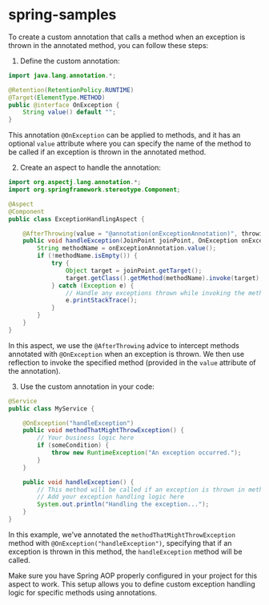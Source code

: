 # spring-samples
To create a custom annotation that calls a method when an exception is thrown in the annotated method, you can follow these steps:

1. Define the custom annotation:

```java
import java.lang.annotation.*;

@Retention(RetentionPolicy.RUNTIME)
@Target(ElementType.METHOD)
public @interface OnException {
    String value() default "";
}
```

This annotation `@OnException` can be applied to methods, and it has an optional `value` attribute where you can specify the name of the method to be called if an exception is thrown in the annotated method.

2. Create an aspect to handle the annotation:

```java
import org.aspectj.lang.annotation.*;
import org.springframework.stereotype.Component;

@Aspect
@Component
public class ExceptionHandlingAspect {

    @AfterThrowing(value = "@annotation(onExceptionAnnotation)", throwing = "ex")
    public void handleException(JoinPoint joinPoint, OnException onExceptionAnnotation, Exception ex) {
        String methodName = onExceptionAnnotation.value();
        if (!methodName.isEmpty()) {
            try {
                Object target = joinPoint.getTarget();
                target.getClass().getMethod(methodName).invoke(target);
            } catch (Exception e) {
                // Handle any exceptions thrown while invoking the method
                e.printStackTrace();
            }
        }
    }
}
```

In this aspect, we use the `@AfterThrowing` advice to intercept methods annotated with `@OnException` when an exception is thrown. We then use reflection to invoke the specified method (provided in the `value` attribute of the annotation).

3. Use the custom annotation in your code:

```java
@Service
public class MyService {

    @OnException("handleException")
    public void methodThatMightThrowException() {
        // Your business logic here
        if (someCondition) {
            throw new RuntimeException("An exception occurred.");
        }
    }

    public void handleException() {
        // This method will be called if an exception is thrown in methodThatMightThrowException
        // Add your exception handling logic here
        System.out.println("Handling the exception...");
    }
}
```

In this example, we've annotated the `methodThatMightThrowException` method with `@OnException("handleException")`, specifying that if an exception is thrown in this method, the `handleException` method will be called.

Make sure you have Spring AOP properly configured in your project for this aspect to work. This setup allows you to define custom exception handling logic for specific methods using annotations.
